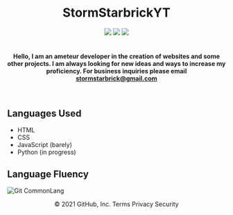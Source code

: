 <h1 align="center">StormStarbrickYT</h1>

<div align="center">
  <a href="https://www.twitch.tv/STORMSTARBRICK"><img src="https://img.shields.io/badge/Twitch-9146FF?style=for-the-badge&logo=twitch&logoColor=white"></a>
  <a href="https://www.javascript.com"><img src="https://img.shields.io/badge/javascript%20-%23323330.svg?style=for-the-badge&logo=javascript"></a>
  <img src="https://img.shields.io/badge/html5%20-%23E34F26.svg?style=for-the-badge&logo=html5&logoColor=white">
</div>
<br>

<!-- Descriptor !-->
<html>
  <h4>
<p align="center">Hello, I am an ameteur developer in the creation of websites and some other projects. I am always looking for new ideas and ways to increase my proficiency. For business inquiries please email 
<a href="mailto:stormstarbrick@gmail.com">stormstarbrick@gmail.com</a> </p>
<br>
  </h4>
</html>


## Languages Used
- HTML
- CSS
- JavaScript (barely)
- Python (in progress)

## Language Fluency
![Git CommonLang](https://github-readme-stats.vercel.app/api/top-langs/?username=StormStarbrickYT&hide_border=true&layout=compact&theme=tokyonight)

<!-- Licensing -->
<p align="center">
© 2021 GitHub, Inc.
Terms
Privacy
Security
</p>

